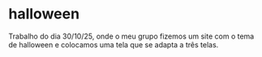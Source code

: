 # halloween
Trabalho do dia 30/10/25, onde o meu grupo fizemos um site com o tema de halloween e colocamos uma tela que se adapta a três telas.
